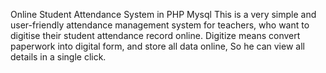 Online Student Attendance System in PHP Mysql
This is a very simple and user-friendly attendance management system for teachers, who want to digitise their student attendance record online. 
Digitize means convert paperwork into digital form, and store all data online, So he can view all details in a single click.
